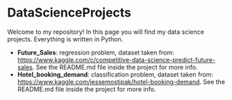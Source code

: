 # DataScienceProjects

Welcome to my repository! In this page you will find my data science projects. Everything is written in Python.

- **Future_Sales**: regression problem, dataset taken from: https://www.kaggle.com/c/competitive-data-science-predict-future-sales. See the README.md file inside the project for more info.
- **Hotel_booking_demand**: classification problem, dataset taken from: https://www.kaggle.com/jessemostipak/hotel-booking-demand. See the README.md file inside the project for more info.
